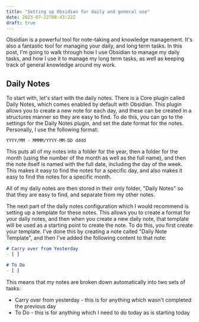 ```yaml
---
title: "Setting up Obsidian for daily and general use"
date: 2023-07-22T08:43:22Z
draft: true
---
```


Obsidian is a powerful tool for note-taking and knowledge management. It's also a fantastic tool for managing your daily, and long term tasks. In this post, I'm going to walk through how I use Obsidian to manage my daily tasks, and how I use it to manage my long term tasks, as well as keeping track of general knowledge around my work.

## Daily Notes

To start with, let's start with the daily notes. There is a Core plugin called Daily Notes, which comes enabled by default with Obsidian. This plugin allows you to create a new note for each day, and these can be created in a structures manner so they are easy to find. To do this, you can go to the settings for the Daily Notes plugin, and set the date format for the notes. Personally, I use the following format:

```text
YYYY/MM - MMMM/YYYY-MM-DD dddd
```

This puts all of my notes into a folder for the year, then a folder for the month (using the number of the month as well as the full name), and then the note itself is named with the full date, including the day of the week. This makes it easy to find the notes for a specific day, and also makes it easy to find the notes for a specific month.

All of my daily notes are then stored in their only folder, "Daily Notes" so that they are easy to find, and separate from my other notes.

The next part of the daily notes configuration which I would recommend is setting up a template for these notes. This allows you to create a format for your daily notes, and then when you create a new daily note, that template will be used as a starting point to create the note. To do this, you first create your template. I've done this by creating a note called "Daily Note Template", and then I've added the following content to that note:

```markdown
# Carry over from Yesterday
- [ ] 

# To Do
- [ ] 
```

This means that my notes are broken down automatically into two sets of tasks:

- Carry over from yesterday - this is for anything which wasn't completed the previous day
- To Do - this is for anything which I need to do today as is starting today


